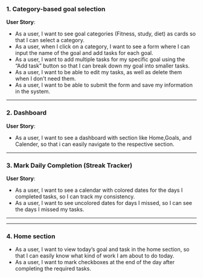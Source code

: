 ### 1.  Category-based goal selection

**User Story**:

- As a user, I want to see goal categories (Fitness, study, diet) as cards so that I can select a category.
- As a user, when I click on a category, I want to see a form where I can input the name of the goal and add tasks for each goal.
- As a user, I want to add multiple tasks for my specific goal using the “Add task” button so that I can break down my goal into smaller tasks.
- As a user, I want to be able to edit my tasks, as well as delete them when I don't need them.
- As a user, I want to be able to submit the form and save my information in the system.

---

### 2.  **Dashboard**

**User Story**:

- As a user, I want to see a dashboard with section like Home,Goals, and Calender, so that i can easily navigate to the respective section.


---

### 3. **Mark Daily Completion (Streak Tracker)**

**User Story**:

- As a user, I want to see a calendar with colored dates for the days I completed tasks, so I can track my consistency.
- As a user, I want to see uncolored dates for days I missed, so I can see the days I missed my tasks.

---

---

### 4. Home section

- As a user, I want to view today’s goal and task in the home section, so that I can easily know what kind of work I am about to do today.
- As a user, I want to mark checkboxes at the end of the day after completing the required tasks.